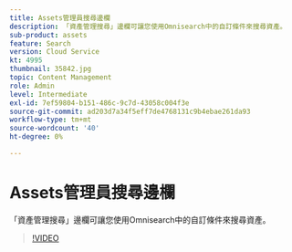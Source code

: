 ```yaml
---
title: Assets管理員搜尋邊欄
description: 「資產管理搜尋」邊欄可讓您使用Omnisearch中的自訂條件來搜尋資產。
sub-product: assets
feature: Search
version: Cloud Service
kt: 4995
thumbnail: 35842.jpg
topic: Content Management
role: Admin
level: Intermediate
exl-id: 7ef59804-b151-486c-9c7d-43058c004f3e
source-git-commit: ad203d7a34f5eff7de4768131c9b4ebae261da93
workflow-type: tm+mt
source-wordcount: '40'
ht-degree: 0%

---
```


# Assets管理員搜尋邊欄

「資產管理搜尋」邊欄可讓您使用Omnisearch中的自訂條件來搜尋資產。

>[!VIDEO](https://video.tv.adobe.com/v/35842/?quality=12&learn=on&hidetitle=true)
